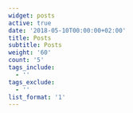 ```yaml
---
widget: posts
active: true
date: '2018-05-10T00:00:00+02:00'
title: Posts
subtitle: Posts
weight: '60'
count: '5'
tags_include:
  - ''
tags_exclude:
  - ''
list_format: '1'
---
```


